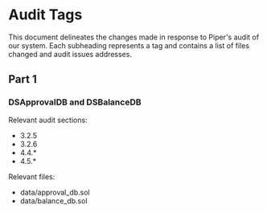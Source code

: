 # Audit Tags

This document delineates the changes made in response to Piper's audit of our
system. Each subheading represents a tag and contains a list of files changed
and audit issues addresses.

## Part 1

### DSApprovalDB and DSBalanceDB

Relevant audit sections:

- 3.2.5
- 3.2.6
- 4.4.*
- 4.5.*

Relevant files:

- data/approval_db.sol
- data/balance_db.sol



